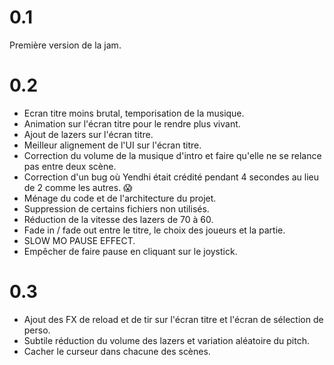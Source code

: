 # 0.1

Première version de la jam.

# 0.2

* Ecran titre moins brutal, temporisation de la musique.
* Animation sur l'écran titre pour le rendre plus vivant.
* Ajout de lazers sur l'écran titre.
* Meilleur alignement de l'UI sur l'écran titre.
* Correction du volume de la musique d'intro et faire qu'elle ne se relance pas entre deux scène.
* Correction d'un bug où Yendhi était crédité pendant 4 secondes au lieu de 2 comme les autres. 😱
* Ménage du code et de l'architecture du projet.
* Suppression de certains fichiers non utilisés.
* Réduction de la vitesse des lazers de 70 à 60.
* Fade in / fade out entre le titre, le choix des joueurs et la partie.
* SLOW MO PAUSE EFFECT.
* Empêcher de faire pause en cliquant sur le joystick.

# 0.3

* Ajout des FX de reload et de tir sur l'écran titre et l'écran de sélection de perso.
* Subtile réduction du volume des lazers et variation aléatoire du pitch.
* Cacher le curseur dans chacune des scènes.
